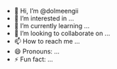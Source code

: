 - 👋 Hi, I’m @dolmeengii
- 👀 I’m interested in ...
- 🌱 I’m currently learning ...
- 💞️ I’m looking to collaborate on ...
- 📫 How to reach me ...
- 😄 Pronouns: ...
- ⚡ Fun fact: ...

<!---
dolmeengii/dolmeengii is a ✨ special ✨ repository because its `README.md` (this file) appears on your GitHub profile.
You can click the Preview link to take a look at your changes.
--->

